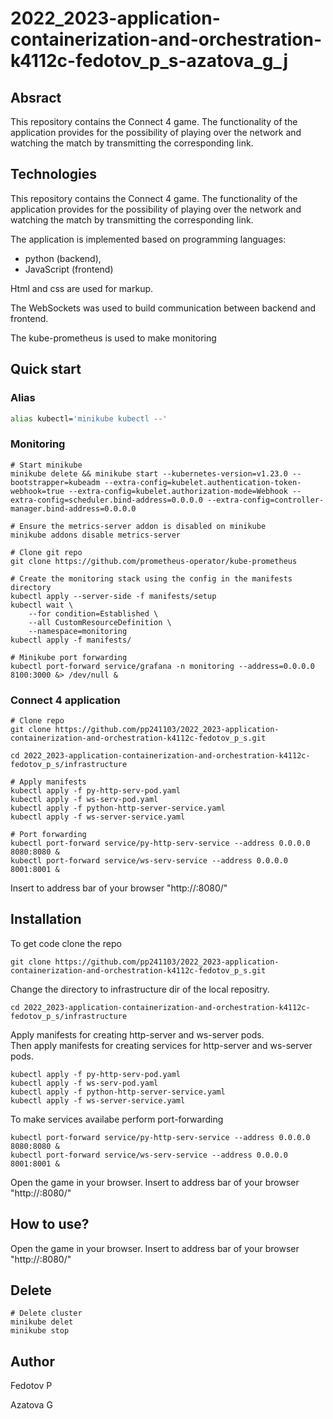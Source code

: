 # 2022_2023-application-containerization-and-orchestration-k4112c-fedotov_p_s-azatova_g_j

## Absract

This repository contains the Connect 4 game. The functionality of the application provides for the possibility of playing over the network and watching the match by transmitting the corresponding link.

## Technologies

This repository contains the Connect 4 game. The functionality of the application provides for the possibility of playing over the network and watching the match by transmitting the corresponding link.

The application is implemented based on programming languages:  
- python (backend),  
- JavaScript (frontend)

Html and css are used for markup.

The WebSockets was used to build communication between backend and frontend.

The kube-prometheus is used to make monitoring

## Quick start

### Alias

```bash
alias kubectl='minikube kubectl --'
```

### Monitoring

```
# Start minikube
minikube delete && minikube start --kubernetes-version=v1.23.0 --bootstrapper=kubeadm --extra-config=kubelet.authentication-token-webhook=true --extra-config=kubelet.authorization-mode=Webhook --extra-config=scheduler.bind-address=0.0.0.0 --extra-config=controller-manager.bind-address=0.0.0.0

# Ensure the metrics-server addon is disabled on minikube
minikube addons disable metrics-server

# Clone git repo
git clone https://github.com/prometheus-operator/kube-prometheus

# Create the monitoring stack using the config in the manifests directory
kubectl apply --server-side -f manifests/setup
kubectl wait \
	--for condition=Established \
	--all CustomResourceDefinition \
	--namespace=monitoring
kubectl apply -f manifests/

# Minikube port forwarding
kubectl port-forward service/grafana -n monitoring --address=0.0.0.0 8100:3000 &> /dev/null &
```

### Connect 4 application

```
# Clone repo
git clone https://github.com/pp241103/2022_2023-application-containerization-and-orchestration-k4112c-fedotov_p_s.git

cd 2022_2023-application-containerization-and-orchestration-k4112c-fedotov_p_s/infrastructure

# Apply manifests
kubectl apply -f py-http-serv-pod.yaml
kubectl apply -f ws-serv-pod.yaml
kubectl apply -f python-http-server-service.yaml
kubectl apply -f ws-server-service.yaml

# Port forwarding
kubectl port-forward service/py-http-serv-service --address 0.0.0.0 8080:8080 &
kubectl port-forward service/ws-serv-service --address 0.0.0.0 8001:8001 &
```

Insert to address bar of your browser "http://<your IP address>:8080/"

## Installation

To get code clone the repo

```
git clone https://github.com/pp241103/2022_2023-application-containerization-and-orchestration-k4112c-fedotov_p_s.git
```

Change the directory to infrastructure dir of the local repositry.

```
cd 2022_2023-application-containerization-and-orchestration-k4112c-fedotov_p_s/infrastructure
```

Apply manifests for creating http-server and ws-server pods.  
Then apply manifests for creating services for http-server and ws-server pods.  

```
kubectl apply -f py-http-serv-pod.yaml
kubectl apply -f ws-serv-pod.yaml
kubectl apply -f python-http-server-service.yaml
kubectl apply -f ws-server-service.yaml
```

To make services availabe perform port-forwarding

```
kubectl port-forward service/py-http-serv-service --address 0.0.0.0 8080:8080 &
kubectl port-forward service/ws-serv-service --address 0.0.0.0 8001:8001 &
```

Open the game in your browser. Insert to address bar of your browser "http://<your IP address>:8080/"

## How to use?

Open the game in your browser. Insert to address bar of your browser "http://<your IP address>:8080/"

## Delete

```
# Delete cluster
minikube delet
minikube stop
```

## Author

Fedotov P

Azatova G
